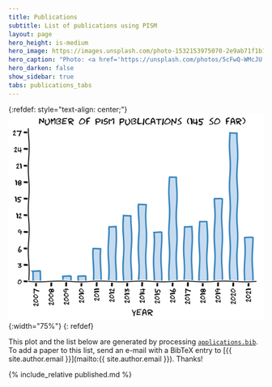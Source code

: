 ```yaml
---
title: Publications
subtitle: List of publications using PISM
layout: page
hero_height: is-medium
hero_image: https://images.unsplash.com/photo-1532153975070-2e9ab71f1b14
hero_caption: "Photo: <a href='https://unsplash.com/photos/5cFwQ-WMcJU'>A. Spratt / Unsplash</a>"
hero_darken: false
show_sidebar: true
tabs: publications_tabs
---
```


{:refdef: style="text-align: center;"}
![Number of published PISM applications per year](/img/pism_publications.png){:width="75%"}
{: refdef}

This plot and the list below are generated by processing [`applications.bib`](https://github.com/pism/pism.github.io/blob/main/publications/applications.bib). To add a paper to this list, send an e-mail with a BibTeX entry to [{{ site.author.email }}](mailto:{{ site.author.email }}). Thanks!

{% include_relative published.md %}



